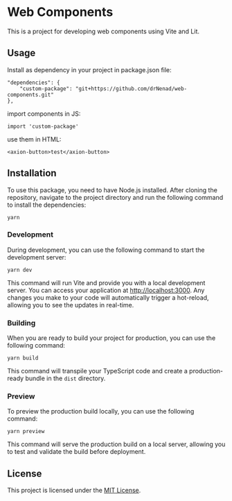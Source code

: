 # Web Components

This is a project for developing web components using Vite and Lit.

## Usage

Install as dependency in your project in package.json file:

``` 
"dependencies": {
    "custom-package": "git+https://github.com/drNenad/web-components.git"
}, 
 ```

import components in JS:

``` import 'custom-package' ```

use them in HTML:

``` <axion-button>test</axion-button> ```

## Installation

To use this package, you need to have Node.js installed. After cloning the repository, navigate to the project directory and run the following command to install the dependencies:

```yarn```

### Development

During development, you can use the following command to start the development server:

``` yarn dev ```


This command will run Vite and provide you with a local development server. You can access your application at [http://localhost:3000](http://localhost:3000). Any changes you make to your code will automatically trigger a hot-reload, allowing you to see the updates in real-time.

### Building

When you are ready to build your project for production, you can use the following command:

```yarn build```


This command will transpile your TypeScript code and create a production-ready bundle in the `dist` directory.

### Preview

To preview the production build locally, you can use the following command:

```yarn preview```


This command will serve the production build on a local server, allowing you to test and validate the build before deployment.

## License

This project is licensed under the [MIT License](LICENSE).

